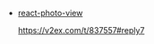 - [react-photo-view](https://github.com/MinJieLiu/react-photo-view)

    https://v2ex.com/t/837557#reply7
